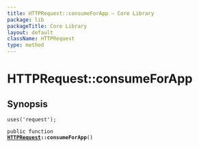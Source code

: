 ```yaml
---
title: HTTPRequest::consumeForApp — Core Library
package: lib
packageTitle: Core Library
layout: default
className: HTTPRequest
type: method
---
```


# HTTPRequest::consumeForApp

## Synopsis

<code>uses('request');</code>

<code>public function <b><a href="HTTPRequest">HTTPRequest</a>::consumeForApp</b>()</code>

